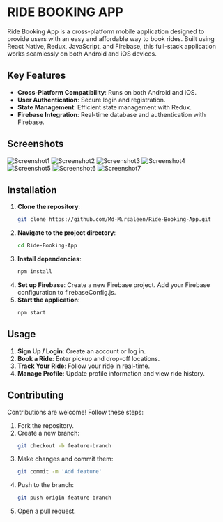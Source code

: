# RIDE BOOKING APP

Ride Booking App is a cross-platform mobile application designed to provide users with an easy and affordable way to book rides. Built using React Native, Redux, JavaScript, and Firebase, this full-stack application works seamlessly on both Android and iOS devices.

## Key Features

- **Cross-Platform Compatibility**: Runs on both Android and iOS.
- **User Authentication**: Secure login and registration.
- **State Management**: Efficient state management with Redux.
- **Firebase Integration**: Real-time database and authentication with Firebase.

## Screenshots

![Screenshot1](assets/screenshot1.jpeg)
![Screenshot2](assets/screenshot2.jpeg)
![Screenshot3](assets/screenshot3.jpeg)
![Screenshot4](assets/screenshot4.jpeg)
![Screenshot5](assets/screenshot5.jpeg)
![Screenshot6](assets/screenshot6.jpeg)
![Screenshot7](assets/screenshot7.jpeg)

## Installation

1. **Clone the repository**:
   ```bash
   git clone https://github.com/Md-Mursaleen/Ride-Booking-App.git
2. **Navigate to the project directory**:
   ```bash
   cd Ride-Booking-App
3. **Install dependencies**:
   ```bash
   npm install
4. **Set up Firebase**:
   Create a new Firebase project.
   Add your Firebase configuration to firebaseConfig.js.
5. **Start the application**:
   ```bash
   npm start

## Usage

1. **Sign Up / Login**: Create an account or log in.
2. **Book a Ride**: Enter pickup and drop-off locations.
3. **Track Your Ride**: Follow your ride in real-time.
4. **Manage Profile**: Update profile information and view ride history.

## Contributing

Contributions are welcome! Follow these steps:

1. Fork the repository.
2. Create a new branch:
   ```bash
   git checkout -b feature-branch
3. Make changes and commit them:
   ```bash
   git commit -m 'Add feature'
4. Push to the branch:
   ```bash
   git push origin feature-branch
5. Open a pull request.   

